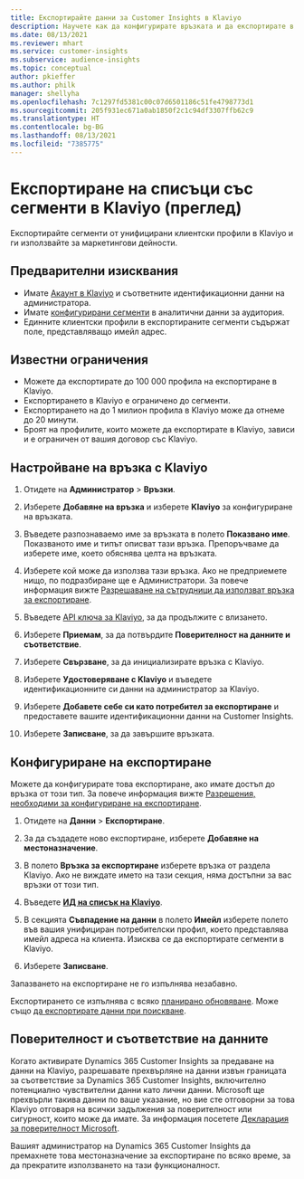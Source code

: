 ```yaml
---
title: Експортирайте данни за Customer Insights в Klaviyo
description: Научете как да конфигурирате връзката и да експортирате в Klaviyo.
ms.date: 08/13/2021
ms.reviewer: mhart
ms.service: customer-insights
ms.subservice: audience-insights
ms.topic: conceptual
author: pkieffer
ms.author: philk
manager: shellyha
ms.openlocfilehash: 7c1297fd5381c00c07d6501186c51fe4798773d1
ms.sourcegitcommit: 205f931ec671a0ab1850f2c1c94df3307ffb62c9
ms.translationtype: HT
ms.contentlocale: bg-BG
ms.lasthandoff: 08/13/2021
ms.locfileid: "7385775"
---
```

# <a name="export-segment-lists-to-klaviyo-preview"></a>Експортиране на списъци със сегменти в Klaviyo (преглед)

Експортирайте сегменти от унифицирани клиентски профили в Klaviyo и ги използвайте за маркетингови дейности.

## <a name="prerequisites"></a>Предварителни изисквания

-   Имате [Акаунт в Klaviyo](https://www.klaviyo.com/) и съответните идентификационни данни на администратора.
-   Имате [конфигурирани сегменти](segments.md) в аналитични данни за аудитория.
-   Единните клиентски профили в експортираните сегменти съдържат поле, представляващо имейл адрес.

## <a name="known-limitations"></a>Известни ограничения

- Можете да експортирате до 100 000 профила на експортиране в Klaviyo.
- Експортирането в Klaviyo е ограничено до сегменти.
- Експортирането на до 1 милион профила в Klaviyo може да отнеме до 20 минути. 
- Броят на профилите, които можете да експортирате в Klaviyo, зависи и е ограничен от вашия договор със Klaviyo.

## <a name="set-up-connection-to-klaviyo"></a>Настройване на връзка с Klaviyo

1. Отидете на **Администратор** > **Връзки**.

1. Изберете **Добавяне на връзка** и изберете **Klaviyo** за конфигуриране на връзката.

1. Въведете разпознаваемо име за връзката в полето **Показвано име**. Показваното име и типът описват тази връзка. Препоръчваме да изберете име, което обяснява целта на връзката.

1. Изберете кой може да използва тази връзка. Ако не предприемете нищо, по подразбиране ще е Администратори. За повече информация вижте [Разрешаване на сътрудници да използват връзка за експортиране](connections.md#allow-contributors-to-use-a-connection-for-exports).

1. Въведете [API ключа за Klaviyo](https://help.klaviyo.com/hc/articles/115005062267-How-to-Manage-Your-Account-s-API-Keys), за да продължите с влизането. 

1. Изберете **Приемам**, за да потвърдите **Поверителност на данните и съответствие**.

1. Изберете **Свързване**, за да инициализирате връзка с Klaviyo.

1. Изберете **Удостоверяване с Klaviyo** и въведете идентификационните си данни на администратор за Klaviyo.

1. Изберете **Добавете себе си като потребител за експортиране** и предоставете вашите идентификационни данни на Customer Insights.

1. Изберете **Записване**, за да завършите връзката.

## <a name="configure-an-export"></a>Конфигуриране на експортиране

Можете да конфигурирате това експортиране, ако имате достъп до връзка от този тип. За повече информация вижте [Разрешения, необходими за конфигуриране на експортиране](export-destinations.md#set-up-a-new-export).

1. Отидете на **Данни** > **Експортиране**.

1. За да създадете ново експортиране, изберете **Добавяне на местоназначение**.

1. В полето **Връзка за експортиране** изберете връзка от раздела Klaviyo. Ако не виждате името на тази секция, няма достъпни за вас връзки от този тип.

1. Въведете [**ИД на списък на Klaviyo**](https://help.klaviyo.com/hc/articles/115005078647-How-to-Find-a-List-ID).     

3. В секцията **Съвпадение на данни** в полето **Имейл** изберете полето във вашия унифициран потребителски профил, което представлява имейл адреса на клиента. Изисква се да експортирате сегменти в Klaviyo.

1. Изберете **Записване**.

Запазването на експортиране не го изпълнява незабавно.

Експортирането се изпълнява с всяко [планирано обновяване](system.md#schedule-tab). Може също [да експортирате данни при поискване](export-destinations.md#run-exports-on-demand). 


## <a name="data-privacy-and-compliance"></a>Поверителност и съответствие на данните

Когато активирате Dynamics 365 Customer Insights за предаване на данни на Klaviyo, разрешавате прехвърляне на данни извън границата за съответствие за Dynamics 365 Customer Insights, включително потенциално чувствителни данни като лични данни. Microsoft ще прехвърли такива данни по ваше указание, но вие сте отговорни за това Klaviyo отговаря на всички задължения за поверителност или сигурност, които може да имате. За информация посетете [Декларация за поверителност Microsoft](https://go.microsoft.com/fwlink/?linkid=396732).

Вашият администратор на Dynamics 365 Customer Insights да премахнете това местоназначение за експортиране по всяко време, за да прекратите използването на тази функционалност.

